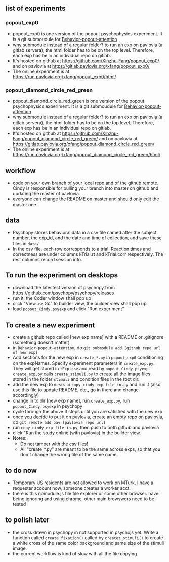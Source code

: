 ## list of experiments
### popout_exp0
* popout_exp0 is one version of the popout psychophysics experiment. It is a git submoudule for [Behavior-popout-attention](https://github.com/emeyers/Behavior-popout-attention)
* why submodule instead of a regular folder? to run an exp on pavlovia (a gitlab servera), the html folder has to be on the top level. Therefore, each exp has be in an individual repo on gitlab. 
* It's hosted on github at https://github.com/Xinzhu-Fang/popout_exp0/ and on pavlovia at https://gitlab.pavlovia.org/xfang/popout_exp0/
* The online experiment is at https://run.pavlovia.org/xfang/popout_exp0/html/
### popout_diamond_circle_red_green 
* popout_diamond_circle_red_green is one version of the popout psychophysics experiment. It is a git submoudule for [Behavior-popout-attention](https://github.com/emeyers/Behavior-popout-attention)
* why submodule instead of a regular folder? to run an exp on pavlovia (a gitlab servera), the html folder has to be on the top level. Therefore, each exp has be in an individual repo on gitlab. 
* It's hosted on github at https://github.com/Xinzhu-Fang/popout_diamond_circle_red_green/ and on pavlovia at https://gitlab.pavlovia.org/xfang/popout_diamond_circle_red_green/
* The online experiment is at https://run.pavlovia.org/xfang/popout_diamond_circle_red_green/html/

## workflow
* code on your own branch of your local repo and of the github remote. Cindy is responsible for pulling your branch into master on github and updating the master of pavlovia.
* everyone can change the README on master and should only edit the master one.

## data
* Psychopy stores behavioral data in a csv file named after the subject number, the exp_id, and the date and time of collection, and save these files in `data/`
* In the csv file, each row corresponds to a trial. Reaction times and correctness are under columns kTrial.rt and kTrial.corr respectively. The rest columns record session info.

## To run the experiment on desktops
* download the latestest version of psychopy from https://github.com/psychopy/psychopy/releases
* run it, the Coder window shall pop up
* click "View >> Go" to builder view, the builder view shall pop up
* load `popout_Cindy.psyexp` and click "Run experiment" 


## To create a new experiment 
* create a github repo called [new exp name] with a README or .gitignore (something doesn't matter)
* in `Behavior-popout-attention`, do `git submodule add [github repo url of new exp]`
* Add sections for the new exp in `create_*.py` in `popout_exp0` conditioning on the expNames. Specify experiment parameters in `create_exp.py`. They will get stored in `tExp.csv` and read by `popout_Cindy.psyexp`. `create_exp.py` calls `create_stimuli.py` to create all the image files stored in the folder `stimuli` and condition files in the root dir. 
* add the new exp to `dests` in `copy_cindy_exp_file_in.py` and run it (also use this file to update README, etc., go in there and change accordingly)
* change in to dir [new exp name], run `create_exp.py`, run `popout_Cindy.psyexp` in psychopy 
* cycle through the above 3 steps until you are satisfied with the new exp
* once you decide to put it on pavlovia, create an empty repo on pavlovia, do `git remote add pav [pavlovia repo url]`
* run `copy_cindy_exp_file_in.py`, then push to both github and pavlovia
* click "Run the study online (with pavlovia) in the builder view.
* Notes:
    * Do not tamper with the csv files!
    * All "create_*.py" are meant to be the same across exps, so that you don't change the wrong file of the same name.

## to do now
* Temporary US residents are not allowed to work on MTurk. I have a requester account now, someone creates a worker acct.
* there is this nomodule.js file file explorer or some other browser. have being ignoring and using chrome. other main browswers need to be tested

## to polish later
* the cross drawn in psychopy in not supported in psychojs yet. Write a function called `create_fixation()` called by `createt_stimuli()` to create a white cross of the same color background and same size of the stimuli image.
* the current workflow is kind of slow with all the file copying


